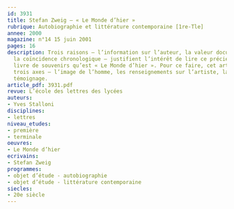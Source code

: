 ```yaml
---
id: 3931
title: Stefan Zweig – « Le Monde d’hier »
rubrique: Autobiographie et littérature contemporaine [1re-Tle]
annee: 2000
magazine: n°14 15 juin 2001
pages: 16
description: Trois raisons – l’information sur l’auteur, la valeur documentaire,
  la coïncidence chronologique – justifient l’intérêt de lire ce précieux et tardif
  livre de souvenirs qu’est « Le Monde d’hier ». Pour ce faire, cet article propose
  trois axes – l’image de l’homme, les renseignements sur l’artiste, la valeur du
  témoignage.
article_pdf: 3931.pdf
revue: L’école des lettres des lycées
auteurs:
- Yves Stalloni
disciplines:
- lettres
niveau_etudes:
- première
- terminale
oeuvres:
- Le Monde d’hier
ecrivains:
- Stefan Zweig
programmes:
- objet d’étude - autobiographie
- objet d’étude - littérature contemporaine
siecles:
- 20e siècle
---
```

